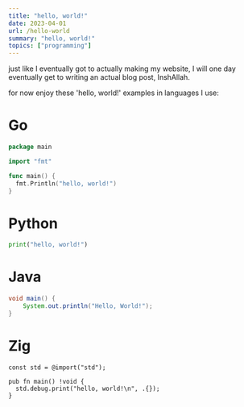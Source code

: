 ```yaml
---
title: "hello, world!"
date: 2023-04-01
url: /hello-world
summary: "hello, world!"
topics: ["programming"]
---
```


just like I eventually got to actually making my website,
I will one day eventually get to writing an actual blog post, InshAllah.

for now enjoy these 'hello, world!' examples in languages I use:

# Go

```go
package main

import "fmt"

func main() {
  fmt.Println("hello, world!")
}
```

# Python

```py
print("hello, world!")
```

# Java

```java
void main() {
	System.out.println("Hello, World!");
}
```

# Zig

```zig
const std = @import("std");

pub fn main() !void {
  std.debug.print("hello, world!\n", .{});
}
```
